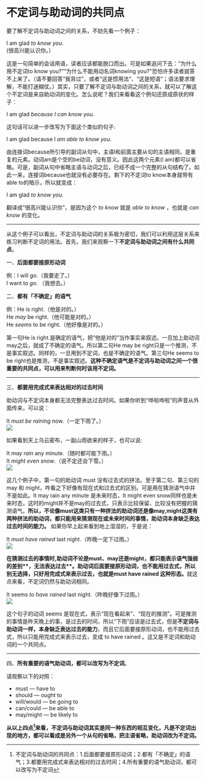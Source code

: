 # 不定词与助动词的共同点

要了解不定词与助动词之间的关系，不妨先看一个例子：
>  
I am glad <em>to know you</em>.  
(很高兴能认识你。）

这是一句简单的会话用语，读者应该都能脱口而出。可是如果追问下去：“为什么用不定词to know you?”“为什么不能用动名词knowing you?"恐怕许多读者就答不上来了。（请不要回答“我背过”，或者“这是惯用法”、“这是短语”；语法要求理解，不能打迷糊仗。）其实，只要了解不定词与助动词之间的关系，就可以了解这个不定词是来自助动词的变化。怎么说呢？我们来看看这个例句还原成原状的样子：

>  
I am glad <em>because I can know you</em>.  

这句话可以进一步改写为下面这个类似的句子:

>  
I am glad because I <em>am able to know you</em>.  

由连接词because所引导的副词从句中，主语I和前面主要从句的主语相同，是重复的元素。动词am是个空的be动词，没有意义。因此这两个元素(I am)都可以省略。可是，副词从句中省略主语与动词之后，已经不成一个完整的从句结构了。如此一来，连接词because也就没有必要存在。剩下的不定词to know本身就带有able to的暗示，所以就变成：

>  
I am glad <em>to know you</em>.  

翻译成“很高兴能认识你”，是因为这个 <em>to know</em> 就是 <em>able to know</em> ，也就是 <em>can know</em> 的变化。


---


从这个例子可以看出，不定词与助动词的关系极为密切，我们可以利用这层关系来练习判断不定词的用法。首先，我们来观察一下<b>**不定词**与**助动词**之间有什么共同点</b>。

一、**后面都要接原形动词**
>  
例：I will <em>go</em>.（我要走了。）  
I want to <em>go</em>. （我想去。）  

二、**都有「不确定」的语气**
>  
例：He is right.（他是对的。）  
He <em>may</em> be right.（他可能是对的。）  
He <em>seems</em> to be right.（他好像是对的。）

第一句He is right.是确定的语气，把“他是对的”当作事实来叙述。一旦加上助动词may之后，就成了不确定的语气。所以第二句He may be right只是一个推测，不是事实叙述。同样的，一旦用到不定词，也是不确定的语气。第三句He seems to be right也是推测，不是事实叙述。<b>这种**不确定语气**是**不定词与助动词之间**一个**很重要的共同点**，可以用来判断何时该用不定词。</b>


---


三、**都要用完成式来表达相对的过去时间**  

助动词与不定词本身都无法完整表达过去时间。如果你听到“哗啦哗啦”的声音从外面传来，可以说：
>  
It <em>must be raining</em> now.（一定下雨了。）  
![](http://ww1.sinaimg.cn/large/92c4e634gw1f184cobjdyj20aq04njr9.jpg)  

如果看到天上乌云密布，一副山雨欲来的样子，也可以说:
>  
It <em>may rain</em> any minute.（随时都可能下雨。）  
It <em>might even snow</em>.（说不定还会下雪。）  
![](http://ww1.sinaimg.cn/large/92c4e634gw1f184khrsrxj20ca05zjrd.jpg)

这几个例子中，第一句的助动词 must 没有过去式的拼法。至于第二句、第三句的 may 和 might，咋看之下好像有现在式和过去式的区别。可是用在猜测语气中并不是如此。It may rain any minute 是未来时态，It might even snow同样也是未来时态，这时的might并不是may的过去式，只表示比较保留、比较没有把握的猜测语气。<b>所以，不论像must这类只有一种拼法的助动词还是像may,might这类有两种拼法的助动词，都只能用来猜测现在或未来时间的事情，**助动词本身缺乏表达过去时间的能力**。</b>
如果你早上起来看到地上湿湿的，于是说：

>  
It <em>must have rained</em> last night.（昨晚一定下过雨。）  
![](http://ww3.sinaimg.cn/large/92c4e634gw1f184ug9pbdj20ax05hglk.jpg)  

<b>在**猜测过去**的事情时,助动词**不论是must、may还是might**，都**只能表示语气强弱**的差别**，无法表达过去**。助动词后面要接原形动词，也不能用过去式，所以别无选择，**只好用完成式来表示过去**，也就是must have rained 这种形态。</b>就这点来看，不定词仍然与助动词相同。

>  
It seems <em>to have rained</em> last night.（昨晚好像下过雨。）  
![](http://ww3.sinaimg.cn/large/92c4e634gw1f184uouz0fj20ac051jrb.jpg)  

这个句子的动词 seems 是现在式，表示“现在看起来”、“现在的推测”。可是推测的事情是昨天晚上的事，是过去的时间，所以“下雨”应该是过去式，但是<b>不定词与助动词一样，本身缺乏表达过去的能力</b>，而且它后面要接原形动词，也不能用过去式，所以只能用完成式来表示过去，变成 to have rained 。这又是不定词和助动词的一个共同点。

----

四、**所有重要的语气助动词，都可以改写为不定词**。

请观察以下的对照：

- must       —   have to  
- should     —   ought to  
- will/would —   be going to  
- can/could  —   be able to  
- may/might  —   be likely to  

<b>从以上四点[^1]来看，不定词与助动词其实是同一种东西的相互变化，凡是不定词出现的地方，都可以看成是另外一个从句的省略，把主语省略，助动词改为不定词。</b>  

[^1]: 不定词与助动词的共同点：1.后面都要接原形动词；2.都有「不确定」的语气；3.都要用完成式来表达相对的过去时间；4.所有重要的语气助动词，都可以改写为不定词

